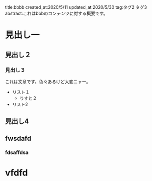 title:bbbb
created_at:2020/5/11
updated_at:2020/5/30
tag:タグ2 タグ3
abstract:これはbbbのコンテンツに対する概要です。

# 見出し一

## 見出し２

### 見出し３
これは文章です。色々あるけど大変ニャー。

* リスト１
    * りすと２
* リスト2

## 見出し4

## fwsdafd

### fdsaffdsa

# vfdfd

